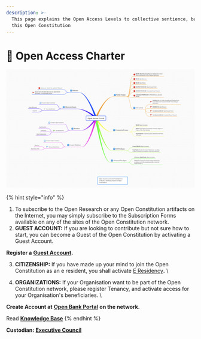```yaml
---
description: >-
  This page explains the Open Access Levels to collective sentience, based on
  this Open Constitution
---
```


# 🚪 Open Access Charter

![An illustration of different access levels ](../.gitbook/assets/4FD7B82F-48FA-40BF-9B7B-E5D12246ECC8.jpeg)

{% hint style="info" %}


1. To subscribe to the Open Research or any Open Constitution artifacts on the Internet, you may simply subscribe to the Subscription Forms available on any of the sites of the Open Constitution network.
2. **GUEST ACCOUNT:** If you are looking to contribute but not sure how to start, you can become a Guest of the Open Constitution by activating a Guest Account.

&#x20;      **Register a** [**Guest Account**](https://open-bank.org)**.**&#x20;



3. **CITIZENSHIP:** If you have made up your mind to join the Open Constitution as an e resident, you shall activate [E Residency](https://www.muellners.org/e-residency/)**.** \

4. **ORGANIZATIONS:** If your Organisation want to be part of the Open Constitution network, please register Tenancy, and activate access for your Organisation's beneficiaries. \


**Create Account at** [**Open Bank Portal**](https://www.open-bank.org/my-account/) **on the network.**

Read [**Knowledge Base**](https://openconstitution.atlassian.net/wiki/spaces/ER1/overview)
{% endhint %}



**Custodian:** [**Executive Council**](../foundation/executive-council.md)
